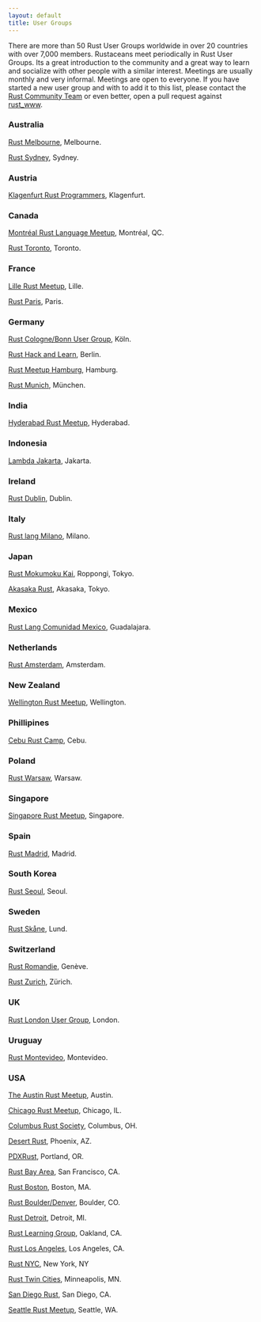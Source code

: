 ```yaml
---
layout: default
title: User Groups
---
```


There are more than 50 Rust User Groups worldwide in over 20 countries
with over 7,000 members. Rustaceans meet periodically in Rust User
Groups.  Its a great introduction to the community and a great way to
learn and socialize with other people with a similar interest.
Meetings are usually monthly and very informal. Meetings are open to
everyone. If you have started a new user group and with to add it to
this list, please contact the [Rust Community Team](./team.html) or
even better, open a pull request against
[rust_www](https://github.com/rust-lang/rust-www/blob/master/user_groups.md).

### Australia

[Rust Melbourne](http://www.meetup.com/Rust-Melbourne/), Melbourne.

[Rust Sydney](http://www.meetup.com/Rust-Sydney/), Sydney.

### Austria

[Klagenfurt Rust Programmers](http://www.meetup.com/Klagenfurt-Rust/), Klagenfurt.

### Canada

[Montréal Rust Language Meetup](http://www.meetup.com/Montreal-Rust-Language-Meetup/), Montréal, QC.

[Rust Toronto](http://www.meetup.com/Rust-Toronto/), Toronto.

### France

[Lille Rust Meetup](http://www.meetup.com/rust-lille/), Lille.

[Rust Paris](http://www.meetup.com/Rust-Paris/), Paris.

### Germany

[Rust Cologne/Bonn User Group](http://www.meetup.com/Rust-Cologne-Bonn/), Köln.

[Rust Hack and Learn](http://www.meetup.com/Rust-Berlin/), Berlin.

[Rust Meetup Hamburg](http://www.meetup.com/Rust-Meetup-Hamburg/), Hamburg.

[Rust Munich](http://www.meetup.com/rust-munich/), München.

### India

[Hyderabad Rust Meetup](http://www.meetup.com/Hyderabad-Rust-Meetup/), Hyderabad.

### Indonesia

[Lambda Jakarta](http://www.meetup.com/Lambda-Jakarta/), Jakarta.

### Ireland

[Rust Dublin](http://www.meetup.com/Rust-Dublin/), Dublin.

### Italy

[Rust lang Milano](http://www.meetup.com/Rust-lang-Milano/), Milano.

### Japan

[Rust Mokumoku Kai](https://rust.doorkeeper.jp/), Roppongi, Tokyo.

[Akasaka Rust](https://akasaka-rust.doorkeeper.jp/), Akasaka, Tokyo.

### Mexico

[Rust Lang Comunidad Mexico](http://www.meetup.com/rustlangmx/), Guadalajara.

### Netherlands

[Rust Amsterdam](http://www.meetup.com/Rust-Amsterdam/), Amsterdam.

### New Zealand

[Wellington Rust Meetup](http://www.meetup.com/Wellington-Rust-Meetup/), Wellington.

### Phillipines

[Cebu Rust Camp](http://www.meetup.com/Cebu-Rust-Camp/), Cebu.

### Poland

[Rust Warsaw](http://www.meetup.com/Rust-Warsaw/), Warsaw.

### Singapore

[Singapore Rust Meetup](http://www.meetup.com/Singapore-Rust-Meetup/), Singapore.

### Spain

[Rust Madrid](http://www.meetup.com/Rust-Madrid/), Madrid.

### South Korea

[Rust Seoul](http://www.meetup.com/Rust-Seoul/), Seoul.

### Sweden

[Rust Skåne](http://www.meetup.com/rust-skane/), Lund.

### Switzerland

[Rust Romandie](http://www.meetup.com/rust-romandie/), Genève.

[Rust Zurich](http://www.meetup.com/Rust-Zurich/), Zürich.

### UK

[Rust London User Group](http://www.meetup.com/Rust-London-User-Group/), London.

### Uruguay

[Rust Montevideo](http://www.meetup.com/Rust-Montevideo/), Montevideo.

### USA

[The Austin Rust Meetup](http://www.meetup.com/Austin-Rust-Meetup/), Austin.

[Chicago Rust Meetup](http://www.meetup.com/Chicago-Rust-Meetup/), Chicago, IL.

[Columbus Rust Society](http://www.meetup.com/columbus-rs/), Columbus, OH.

[Desert Rust](http://www.meetup.com/Desert-Rustaceans/), Phoenix, AZ.

[PDXRust](http://www.meetup.com/PDXRust/), Portland, OR.

[Rust Bay Area](http://www.meetup.com/Rust-Bay-Area/), San Francisco, CA.

[Rust Boston](http://www.meetup.com/Boston-Rust-Meetup-25317522aNpHwZdw/), Boston, MA.

[Rust Boulder/Denver](http://www.meetup.com/Rust-Boulder-Denver/), Boulder, CO.

[Rust Detroit](http://www.meetup.com/rust-detroit/), Detroit, MI.

[Rust Learning Group](http://www.meetup.com/Rust-Learning-Group/), Oakland, CA.

[Rust Los Angeles](http://www.meetup.com/Rust-Los-Angeles/), Los Angeles, CA.

[Rust NYC](http://www.meetup.com/Rust-NYC/), New York, NY

[Rust Twin Cities](http://www.meetup.com/Rust-TC/), Minneapolis, MN.

[San Diego Rust](http://www.meetup.com/San-Diego-Rust/), San Diego, CA.

[Seattle Rust Meetup](http://www.meetup.com/Seattle-Rust-Meetup/), Seattle, WA.
